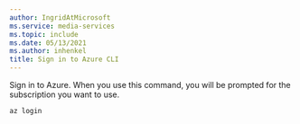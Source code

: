 ```yaml
---
author: IngridAtMicrosoft
ms.service: media-services
ms.topic: include
ms.date: 05/13/2021
ms.author: inhenkel
title: Sign in to Azure CLI
---
```


<!--Sign in to Azure CLI-->

Sign in to Azure.  When you use this command, you will be prompted for the subscription you want to use.

```azurecli
az login
```
